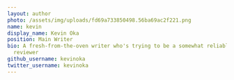 ```yaml
---
layout: author
photo: /assets/img/uploads/fd69a733850498.56ba69ac2f221.png
name: kevin
display_name: Kevin Oka
position: Main Writer
bio: A fresh-from-the-oven writer who's trying to be a somewhat reliable movie
  reviewer
github_username: kevinoka
twitter_username: kevinoka
---
```

